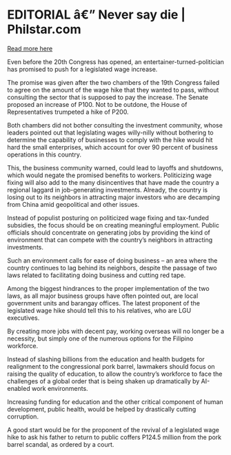 # EDITORIAL â€” Never say die | Philstar.com

[Read more here](https://www.philstar.com/opinion/2025/06/30/2454310/editorial-never-say-die)

Even before the 20th Congress has opened, an entertainer-turned-politician has promised to push for a legislated wage increase.

The promise was given after the two chambers of the 19th Congress failed to agree on the amount of the wage hike that they wanted to pass, without consulting the sector that is supposed to pay the increase. The Senate proposed an increase of P100. Not to be outdone, the House of Representatives trumpeted a hike of P200.

Both chambers did not bother consulting the investment community, whose leaders pointed out that legislating wages willy-nilly without bothering to determine the capability of businesses to comply with the hike would hit hard the small enterprises, which account for over 90 percent of business operations in this country.

This, the business community warned, could lead to layoffs and shutdowns, which would negate the promised benefits to workers. Politicizing wage fixing will also add to the many disincentives that have made the country a regional laggard in job-generating investments. Already, the country is losing out to its neighbors in attracting major investors who are decamping from China amid geopolitical and other issues.

Instead of populist posturing on politicized wage fixing and tax-funded subsidies, the focus should be on creating meaningful employment. Public officials should concentrate on generating jobs by providing the kind of environment that can compete with the country’s neighbors in attracting investments.

Such an environment calls for ease of doing business – an area where the country continues to lag behind its neighbors, despite the passage of two laws related to facilitating doing business and cutting red tape.

Among the biggest hindrances to the proper implementation of the two laws, as all major business groups have often pointed out, are local government units and barangay offices. The latest proponent of the legislated wage hike should tell this to his relatives, who are LGU executives.

By creating more jobs with decent pay, working overseas will no longer be a necessity, but simply one of the numerous options for the Filipino workforce.

Instead of slashing billions from the education and health budgets for realignment to the congressional pork barrel, lawmakers should focus on raising the quality of education, to allow the country’s workforce to face the challenges of a global order that is being shaken up dramatically by AI-enabled work environments.

Increasing funding for education and the other critical component of human development, public health, would be helped by drastically cutting corruption.

A good start would be for the proponent of the revival of a legislated wage hike to ask his father to return to public coffers P124.5 million from the pork barrel scandal, as ordered by a court.